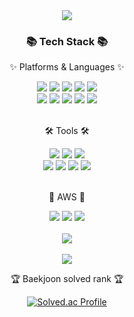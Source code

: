 <div align=center>
   <img src="https://capsule-render.vercel.app/api?type=waving&color=auto&height=200&section=header&text=Glory%20Github!&fontSize=90" />   
</div>
<div align=center>
   <h3>📚 Tech Stack 📚</h3>
   <p>✨ Platforms & Languages ✨</p>
</div>
<div align="center">
   <img src="https://img.shields.io/badge/Java-007396?style=flat&logo=Conda-Forge&logoColor=white" />
   <img src="https://img.shields.io/badge/JavaScript-F7DF1E?style=flat&logo=JavaScript&logoColor=white" />
   <img src="https://img.shields.io/badge/jQuery-0769AD?style=flat&logo=jQuery&logoColor=white" />
   <img src="https://img.shields.io/badge/HTML5-E34F26?style=flat&logo=HTML5&logoColor=white" />
   <img src="https://img.shields.io/badge/CSS3-1572B6?style=flat&logo=CSS3&logoColor=white" />

   <br>
   <img src="https://img.shields.io/badge/Spring-6DB33F?style=flat&logo=Spring&logoColor=white" />
   <img src="https://img.shields.io/badge/Spring Boot-6DB33F?style=flat&logo=Spring Boot&logoColor=white" />
   <img src="https://img.shields.io/badge/MySQL-4479A1?style=flat&logo=MySQL&logoColor=white" />
   <img src="https://img.shields.io/badge/MariaDB-003545?style=flat&logo=MariaDB&logoColor=white" />
   <img src="https://img.shields.io/badge/Linux-FCC624?style=flat&logo=Linux&logoColor=white" />
</div>
<br>
<div align=center>
   <p>🛠 Tools 🛠</p>
</div>
<div align=center>
   <img src="https://img.shields.io/badge/Eclipse%20IDE-2C2255?style=flat&logo=EclipseIDE&logoColor=white" />
   <img src="https://img.shields.io/badge/IntelliJ%20IDE-007ACC?style=flat&logo=IntelliJ IDEA&logoColor=white" />
   <img src="https://img.shields.io/badge/Visual%20Studio%20Code-007ACC?style=flat&logo=VisualStudioCode&logoColor=white" />
   <br>
   <img src="https://img.shields.io/badge/Tomcat-F8DC75?style=flat&logo=ApacheTomcat&logoColor=white" />
   <img src="https://img.shields.io/badge/Swagger-85EA2D?style=flat&logo=Swagger&logoColor=white" />
   <img src="https://img.shields.io/badge/Figma-F24E1E?style=flat&logo=ApacheTomcat&logoColor=white" />
   <img src="https://img.shields.io/badge/GitHub-181717?style=flat&logo=GitHub&logoColor=white" />
</div>
<br>
<div align=center>
   <p>🌴 AWS 🌴</p>
</div>
<div align=center>
   <img src="https://img.shields.io/badge/EC2-FF9900?style=flat&logo=EC2&logoColor=white" />
   <img src="https://img.shields.io/badge/RDS-527FFF?style=flat&logo=Amazon RDS&logoColor=white" />
   <img src="https://img.shields.io/badge/S3-569A31?style=flat&logo=Amazon S3&logoColor=white" />
   <br>
</div>
<div align=center>
   <br>
<img src="https://github-readme-stats.vercel.app/api/top-langs/?username=95Glory&layout=compact"><br><br>
<img src="https://github-readme-stats.vercel.app/api?username=95Glory&show_icons=true">
<br>
<p>🏆 Baekjoon solved rank 🏆</p>
   
[![Solved.ac Profile](http://mazassumnida.wtf/api/v2/generate_badge?boj=dudrhkd6550)](https://solved.ac/dudrhkd6550)
</div>
